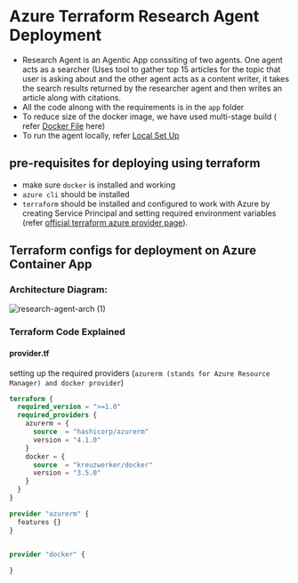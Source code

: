 # Azure Terraform Research Agent Deployment

* Research Agent is an Agentic App conssiting of two agents. One agent acts as a searcher (Uses tool to gather top 15 articles for the topic that user is asking about and the other agent acts as a content writer, it takes the search results returned by the researcher agent and then writes an article along with citations.
* All the code alnong with the requirements is in the ```app``` folder
* To reduce size of the docker image, we have used multi-stage build ( refer [Docker File](./app/Dockerfile) here) 
* To run the agent locally, refer [Local Set Up](./app/README.md)

## pre-requisites for deploying using terraform
* make sure ```docker``` is installed and working
* ```azure cli``` should be installed 
* ```terraform``` should be installed and configured to work with Azure by creating Service Principal and setting required environment variables (refer [official terraform azure provider page](https://registry.terraform.io/providers/hashicorp/azurerm/latest/docs/guides/service_principal_client_secret#creating-a-service-principal-using-the-azure-cli)). 

## Terraform configs for deployment on Azure Container App 

### Architecture Diagram:
![research-agent-arch (1)](https://github.com/user-attachments/assets/620b4ced-50d4-4acf-b731-0a3525a4c212)

### Terraform Code Explained

#### provider.tf
setting up the required providers (```azurerm (stands for Azure Resource Manager) and docker provider```)

```terraform
terraform {
  required_version = ">=1.0"
  required_providers {
    azurerm = {
      source  = "hashicorp/azurerm"
      version = "4.1.0"
    }
    docker = {
      source  = "kreuzwerker/docker"
      version = "3.5.0"
    }
  }
}

provider "azurerm" {
  features {}
}


provider "docker" {
  
}
```

####
